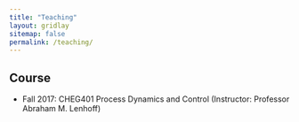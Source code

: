 ```yaml
---
title: "Teaching"
layout: gridlay
sitemap: false
permalink: /teaching/
---
```


## Course

* Fall 2017: CHEG401 Process Dynamics and Control (Instructor: Professor Abraham M. Lenhoff)
